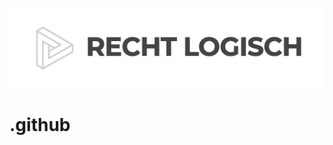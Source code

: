 
[<img src="https://github.com/rechtlogisch/.github/blob/main/profile/rechtlogisch.png?raw=true" width="600" alt="Logo of Recht logisch"/>](https://rechtlogisch.de)

# .github
